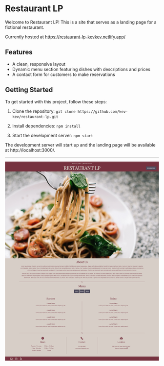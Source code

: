 # Restaurant LP

Welcome to Restaurant LP! This is a site that serves as a landing page for a fictional restaurant.

Currently hosted at https://restaurant-lp-kevkev.netlify.app/

## Features

- A clean, responsive layout
- Dynamic menu section featuring dishes with descriptions and prices
- A contact form for customers to make reservations

## Getting Started

To get started with this project, follow these steps:

1. Clone the repository:
`git clone https://github.com/kev-kev/restaurant-lp.git`

2. Install dependencies:
`npm install`

3. Start the development server:
`npm start`

The development server will start up and the landing page will be available at http://localhost:3000/.

<hr/>
<img src="./src/images/screenshot.png" width="800px"/>
